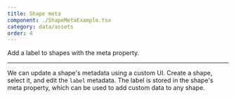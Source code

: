 ```yaml
---
title: Shape meta
component: ./ShapeMetaExample.tsx
category: data/assets
order: 4
---
```


Add a label to shapes with the meta property.

---

We can update a shape's metadata using a custom UI. Create a shape, select it, and edit the `label` metadata. The label is stored in the shape's meta property, which can be used to add custom data to any shape.

